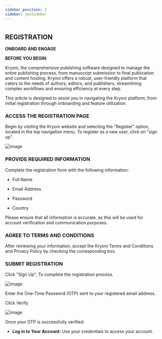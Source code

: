 ```yaml
---
sidebar_position: 3
sidebar: jmsSidebar
---
```


#

## **REGISTRATION**

**ONBOARD AND ENGAGE**

**BEFORE YOU BEGIN**

Kryoni, the comprehensive publishing software designed to manage the entire publishing process, from manuscript submission to final publication and content hosting. Kryoni offers a robust, user-friendly platform that caters to the needs of authors, editors, and publishers, streamlining complex workflows and ensuring efficiency at every step.

This article is designed to assist you in navigating the Kryoni platform, from initial registration through onboarding and feature utilization.

### **ACCESS THE REGISTRATION PAGE**

Begin by visiting the Kryoni website and selecting the "Register" option, located in the top navigation menu.
To register as a new user, click on "sign up".

![image](https://cdn.kryoni.com/kryoni-docs/images/register.png)

### **PROVIDE REQUIRED INFORMATION**

Complete the registration form with the following information:

- Full Name

- Email Address

- Password

- Country

Please ensure that all information is accurate, as this will be used for account verification and communication purposes.

### **AGREE TO TERMS AND CONDITIONS**

After reviewing your information, accept the Kryoni Terms and Conditions and Privacy Policy by checking the corresponding box.

### **SUBMIT REGISTRATION**

Click "Sign Up", To complete the registration process.

![image](https://cdn.kryoni.com/kryoni-docs/images/submit.png)

Enter the One-Time Password (OTP) sent to your registered email address.

Click Verify

![image](https://cdn.kryoni.com/kryoni-docs/images/click-submit.png)

Once your OTP is successfully verified:

- **Log in to Your Account:** Use your credentials to access your account.
